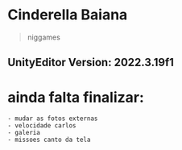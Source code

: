 # Cinderella Baiana
> niggames
## UnityEditor Version: 2022.3.19f1


<h1> ainda falta finalizar: </h1>

    - mudar as fotos externas
    - velocidade carlos
    - galeria
    - missoes canto da tela
